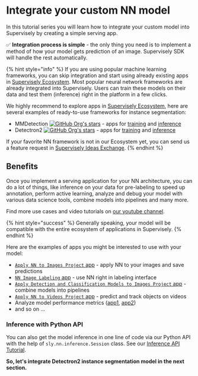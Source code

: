 # Integrate your custom NN model

In this tutorial series you will learn how to integrate your custom model into Supervisely by creating a simple serving app.&#x20;

✅ **Integration process is simple** - the only thing you need is to implement a method of how your model gets prediction of an image. Supervisely SDK will handle the rest automatically.

{% hint style="info" %}
If you are using popular machine learning frameworks, you can skip integration and start using already existing apps in [Supervisely Ecosystem](https://ecosystem.supervise.ly/). Most popular neural network frameworks are already integrated into Supervisely. Users can train these models on their data and test them (inference) right in the platform in a few clicks.

We highly recommend to explore apps in [Supervisely Ecosystem](https://ecosystem.supervise.ly/), here are several examples of ready-to-use frameworks for instance segmentation:

* MMDetection [![GitHub Org's stars](https://camo.githubusercontent.com/bf25a249878d6417d7ab913069e1868e6e1c56baa2ec4f6dd4c5806e6d9c578f/68747470733a2f2f696d672e736869656c64732e696f2f6769746875622f73746172732f6f70656e2d6d6d6c61622f6d6d646574656374696f6e3f7374796c653d736f6369616c)](https://camo.githubusercontent.com/bf25a249878d6417d7ab913069e1868e6e1c56baa2ec4f6dd4c5806e6d9c578f/68747470733a2f2f696d672e736869656c64732e696f2f6769746875622f73746172732f6f70656e2d6d6d6c61622f6d6d646574656374696f6e3f7374796c653d736f6369616c) - apps for [training](https://ecosystem.supervise.ly/apps/mmdetection/train) and [inference](https://ecosystem.supervise.ly/apps/mmdetection/serve)
* Detectron2 [![GitHub Org's stars](https://camo.githubusercontent.com/709465743709c522feb07a94a3a9598a3585cc3e2b54324cb4f7bdce107a6506/68747470733a2f2f696d672e736869656c64732e696f2f6769746875622f73746172732f66616365626f6f6b72657365617263682f646574656374726f6e323f7374796c653d736f6369616c)](https://camo.githubusercontent.com/709465743709c522feb07a94a3a9598a3585cc3e2b54324cb4f7bdce107a6506/68747470733a2f2f696d672e736869656c64732e696f2f6769746875622f73746172732f66616365626f6f6b72657365617263682f646574656374726f6e323f7374796c653d736f6369616c) - apps for [training](https://ecosystem.supervise.ly/apps/detectron2/supervisely/train) and [inference](https://ecosystem.supervise.ly/apps/detectron2/supervisely/instance\_segmentation/serve)

If your favorite NN framework is not in our Ecosystem yet, you can send us a feature request in [Supervisely Ideas Exchange](https://ideas.supervise.ly/).
{% endhint %}

## Benefits

Once you implement a serving application for your NN architecture, you can do a lot of things, like inference on your data for pre-labeling to speed up annotation, perform active learning, analyze and debug your model with various data science tools, combine models into pipelines and many more.&#x20;

Find more use cases and video tutorials on [our youtube channel](https://www.youtube.com/c/Supervisely).

{% hint style="success" %}
Generally speaking, your model will be compatible with the entire ecosystem of applications in Supervisely.
{% endhint %}

&#x20;Here are the examples of apps you might be interested to use with your model:

* [`Apply NN to Images Project` app](https://ecosystem.supervise.ly/apps/nn-image-labeling/project-dataset) - apply NN to your images and save predictions&#x20;
* [`NN Image Labeling` app](https://ecosystem.supervise.ly/apps/nn-image-labeling/annotation-tool) - use NN right in labeling interface
* [`Apply Detection and Classification Models to Images Project` app](https://ecosystem.supervise.ly/apps/apply-det-and-cls-models-to-project) - combine models into pipelines
* [`Apply NN to Videos Project` app](https://ecosystem.supervise.ly/apps/apply-nn-to-videos-project) - predict and track objects on videos
* Analyze model performance metrics ([app1](https://ecosystem.supervise.ly/apps/review\_object\_detection\_metrics/supervisely), [app2](https://ecosystem.supervise.ly/apps/semantic-segmentation-metrics-dashboard))
* and so on ...


### Inference with Python API

You can also get the model inference in one line of code via our Python API with the help of `sly.nn.inference.Session` class. See our [Inference API Tutorial](https://developer.supervise.ly/app-development/neural-network-integration/inference-api-tutorial).

**So, let's integrate Detectron2 instance segmentation model in the next section.**
